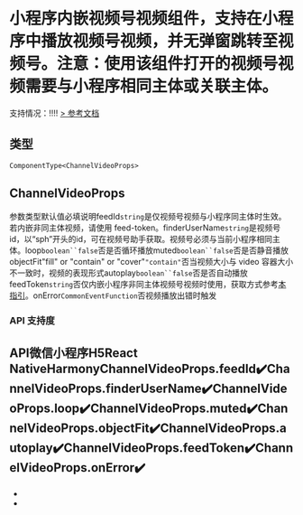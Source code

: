 # 小程序内嵌视频号视频组件，支持在小程序中播放视频号视频，并无弹窗跳转至视频号。注意：使用该组件打开的视频号视频需要与小程序相同主体或关联主体。
支持情况：!!!!
[> 参考文档
](https://developers.weixin.qq.com/miniprogram/dev/component/channel-video.html)
## 类型[​](channel-video.html#类型)
```tsx
ComponentType<ChannelVideoProps>
```

## ChannelVideoProps[​](channel-video.html#channelvideoprops)
参数类型默认值必填说明feedId`string`是仅视频号视频与小程序同主体时生效。若内嵌非同主体视频，请使用 feed-token。finderUserName`string`是视频号 id，以“sph”开头的id，可在视频号助手获取。视频号必须与当前小程序相同主体。loop`boolean``false`否是否循环播放muted`boolean``false`否是否静音播放objectFit"fill" or "contain" or "cover"`"contain"`否当视频大小与 video 容器大小不一致时，视频的表现形式autoplay`boolean``false`否是否自动播放feedToken`string`否仅内嵌小程序非同主体视频号视频时使用，获取方式参考[本指引](https://developers.weixin.qq.com/miniprogram/dev/framework/open-ability/channels-activity.html#feed-token)。onError`CommonEventFunction`否视频播放出错时触发
### API 支持度[​](channel-video.html#api-支持度)
API微信小程序H5React NativeHarmonyChannelVideoProps.feedId✔️ChannelVideoProps.finderUserName✔️ChannelVideoProps.loop✔️ChannelVideoProps.muted✔️ChannelVideoProps.objectFit✔️ChannelVideoProps.autoplay✔️ChannelVideoProps.feedToken✔️ChannelVideoProps.onError✔️
- 
- 

-
